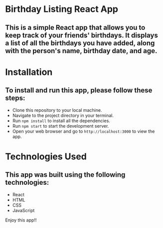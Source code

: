# Birthday Listing React App
## This is a simple React app that allows you to keep track of your friends' birthdays. It displays a list of all the birthdays you have added, along with the person's name, birthday date, and age.


# Installation
## To install and run this app, please follow these steps:

* Clone this repository to your local machine.
* Navigate to the project directory in your terminal.
* Run `npm install` to install all the dependencies.
* Run `npm start` to start the development server.
* Open your web browser and go to `http://localhost:3000` to view the app.

# Technologies Used
## This app was built using the following technologies:

* React
* HTML
* CSS
* JavaScript

Enjoy this app!!